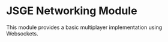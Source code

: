 # JSGE Networking Module

This module provides a basic multiplayer implementation using Websockets.
